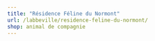 ```yaml
---
title: "Résidence Féline du Normont"
url: /labbeville/residence-feline-du-normont/
shop: animal de compagnie
---
```


